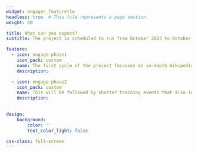 ```yaml
---
widget: engager_featurette
headless: true  # This file represents a page section.
weight: 60

title: What can you expect?
subtitle: The project is scheduled to run from October 2023 to October 2024. The SWiP project team will be in contact with identified universities to confirm dates for workshops. 

feature:
  - icon: engage-phase1
    icon_pack: custom
    name: The first cycle of the project focusses on in-depth Wikipedia authorship training across the country. __Two-day authorship workshops__ will be conducted across __6 regions__ targeting __10 universities__ and training __20 participants__ per university.
    description:

  - icon: engage-phase2
    icon_pack: custom
    name: This will be followed by shorter training events that also include other elements of __language celebrations__ and __hands-on training__. __One-day__ events will follow soon after the three-day events, to allow for trained participants to __run their own training events__ (train-the-trainer).
    description: 
      

design:
    background:
        color: ''
        text_color_light: false

css-class: full-screen
---
```


